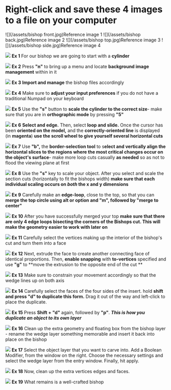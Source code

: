 # Right-click and save these 4 images to a file on your computer
![](/assets/bishop front.jpg)Reference image 1
![](/assets/bishop back.jpg)Reference image 2
![](/assets/bishop top.jpg)Reference image 3
![](/assets/bishop side.jpg)Reference image 4

![](/assets/D_1.jpg)
**Ex 1**
For our bishop we are going to start with a **cylinder**

![](/assets/D_2.jpg)
**Ex 2**
Press **"n"** to bring up a menu and locate **background image management** within in it

![](/assets/D_3.jpg)
**Ex 3**
**Import and manage** the bishop files accordingly

![](/assets/D_4.jpg)
**Ex 4**
Make sure to **adjust your input preferences** if you do not have a traditional Numpad on your keyboard

![](/assets/D_5.jpg)
**Ex 5**
Use the **"s"** button to **scale the cylinder to the correct size**- make sure that you are in **orthographic mode** by pressing **"5"**

![](/assets/D_6.jpg)
**Ex 6**
**Select and edge.** Then, select **loop and slide.** Once the cursor has been **oriented on the model,** and the **correctly-oriented line** is displayed (in **magenta**) **use the scroll wheel to give yourself several horizontal cuts**

![](/assets/D_7.jpg)
**Ex 7**
Use **"b",** the **border-selection tool** to s**elect and vertically align the horizontal slices to the regions where the most critical changes occur on the object's surface**- make more loop cuts casually **as needed** so as not to flood the viewing plane at first

![](/assets/D_8.jpg)
**Ex 8**
Use the **"s"** key to scale your object. After you select and scale the section cuts (horizontally to fit the bishops width) **make sure that each individual scaling occurs on _both_ the x and y dimensions**

![](/assets/D_9.jpg)
**Ex 9**
Carefully make an **edge-loop**, close to the top, so that you can **merge the top circle using alt or option and "m", followed by "merge to center"**

![](/assets/D_10.jpg)
**Ex 10**
After you have successfully merged your top **make sure that there are only 4 edge loops bisecting the corners of the Bishops cut. This will make the geometry easier to work with later on**

![](/assets/D_11.jpg)
**Ex 11**
Carefully select the vertices making up the interior of the bishop's cut and turn them into a face

![](/assets/D_12.jpg)
**Ex 12**
Next, extrude the face to create another connecting face of identical proportions. Then, **enable snapping** with **to-vertices** specified and use **"g"** to **move the extrusion to the opposite end of the cut **

![](/assets/D_13.jpg)
**Ex 13**
Make sure to constrain your movement accordingly so that the wedge lines up on both axis

![](/assets/D_14.jpg)
**Ex 14**
Carefully select the faces of the four sides of the insert. hold **shift and press "d" to duplicate this form.** Drag it out of the way and left-click to place the duplicate.

![](/assets/D_15.jpg)
**Ex 15**
Press **Shift + "d"** again, followed by **"p"**. **_This is how you duplicate an object to its own layer_**

![](/assets/D_16.jpg)
**Ex 16**
Clean up the extra geometry and floating box from the bishop layer - rename the wedge layer something memorable and insert it back into place on the bishop

![](/assets/D_17.jpg)
**Ex 17**
Select the object layer that you want to carve into. Add a Boolean Modifier, from the window on the right. Choose the necessary settings and select the wedge layer from the entry window. Finally, hit apply.

![](/assets/D_18.jpg)
**Ex 18**
Now, clean up the extra vertices edges and faces.

![](/assets/D_19.jpg)
**Ex 19**
What remains is a well-crafted bishop
